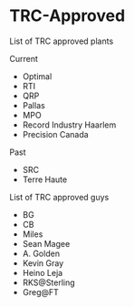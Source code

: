 # TRC-Approved

List of TRC approved plants

Current
- Optimal
- RTI 
- QRP 
- Pallas
- MPO
- Record Industry Haarlem
- Precision Canada

Past

- SRC
- Terre Haute

List of TRC approved guys

- BG
- CB
- Miles
- Sean Magee
- A. Golden
- Kevin Gray
- Heino Leja
- RKS@Sterling
- Greg@FT
